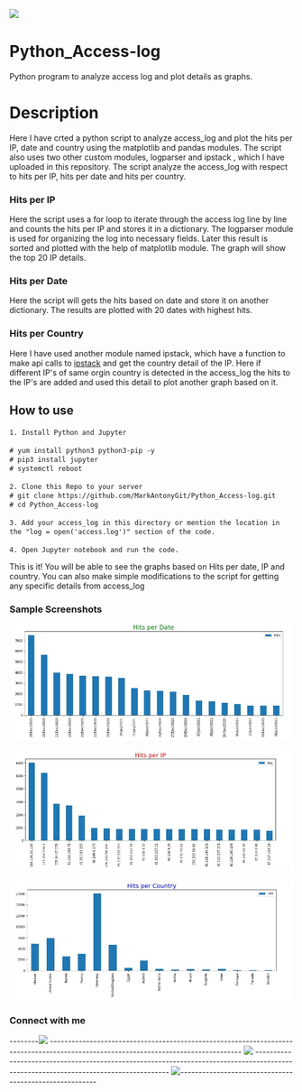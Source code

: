![](https://visitor-badge.laobi.icu/badge?page_id=MarkAntonyGit/Python_Access-log.git)

# Python_Access-log
Python program to analyze access log and plot details as graphs.

# Description

Here I have crted a python script to analyze access_log and plot the hits per IP, date and country using the matplotlib and pandas modules. The script also uses two other custom modules, logparser and ipstack , which I have uploaded in this repository. The script analyze the access_log with respect to hits per IP, hits per date and hits per country. 

### Hits per IP

Here the script uses a for loop to iterate through the access log line by line and counts the hits per IP and stores it in a dictionary. The logparser module is used for organizing the log into necessary fields. Later this result is sorted and plotted with the help of matplotlib module. The graph will show the top 20 IP details.

### Hits per Date

Here the script will gets the hits based on date and store it on another dictionary. The results are plotted with 20 dates with highest hits. 

### Hits per Country

Here I have used another module named ipstack, which have a function to make api calls to [ipstack](https://ipstack.com/) and get the country detail of the IP. Here if different IP's of same orgin country is detected in the access_log the hits to the IP's are added and used this detail to plot another graph based on it. 

## How to use

```
1. Install Python and Jupyter

# yum install python3 python3-pip -y
# pip3 install jupyter
# systemctl reboot

2. Clone this Repo to your server
# git clone https://github.com/MarkAntonyGit/Python_Access-log.git
# cd Python_Access-log

3. Add your access_log in this directory or mention the location in the "log = open('access.log')" section of the code.

4. Open Jupyter notebook and run the code.
```

This is it! You will be able to see the graphs based on Hits per date, IP and country. You can also make simple modifications to the script for getting any specific details from access_log

### Sample Screenshots

![](https://raw.githubusercontent.com/MarkAntonyGit/MarkAntonyGit/main/Uploads/Python/G1.JPG)

![](https://raw.githubusercontent.com/MarkAntonyGit/MarkAntonyGit/main/Uploads/Python/G2.JPG)

![](https://raw.githubusercontent.com/MarkAntonyGit/MarkAntonyGit/main/Uploads/Python/G3.JPG)

### Connect with me

--------<img src="https://img.shields.io/badge/-Mark%20Antony-brightgreen"/> ----------------------------------------------------------------------------------------------------------------------------------- <a href="https://www.linkedin.com/in/profile-markantony/"><img src="https://img.shields.io/badge/-Linkedin%20Profile-blue"/></a> ------------------------------------------------------------------------------------------------------------------------------------ <a href="mailto:markantony.alenchery@gmail.com"><img src="https://img.shields.io/badge/-markantony.alenchery@gmail.com-D14836?style=flat&logo=Gmail&logoColor=white"/></a>-------------------------------------------------------
